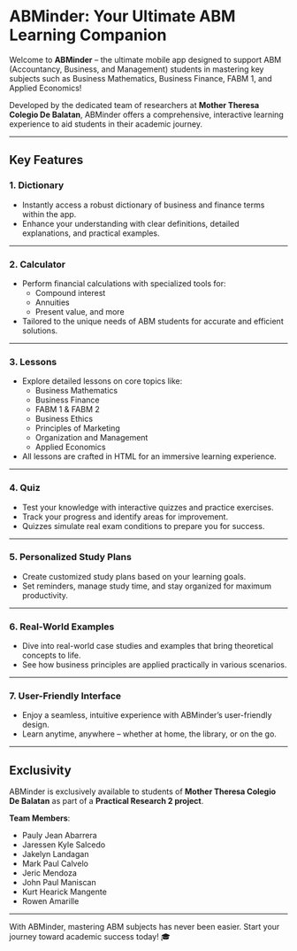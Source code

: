 
# **ABMinder: Your Ultimate ABM Learning Companion**

Welcome to **ABMinder** – the ultimate mobile app designed to support ABM (Accountancy, Business, and Management) students in mastering key subjects such as Business Mathematics, Business Finance, FABM 1, and Applied Economics!

Developed by the dedicated team of researchers at **Mother Theresa Colegio De Balatan**, ABMinder offers a comprehensive, interactive learning experience to aid students in their academic journey.

---

## **Key Features**

### **1. Dictionary**
- Instantly access a robust dictionary of business and finance terms within the app.  
- Enhance your understanding with clear definitions, detailed explanations, and practical examples.

---

### **2. Calculator**
- Perform financial calculations with specialized tools for:
  - Compound interest  
  - Annuities  
  - Present value, and more  
- Tailored to the unique needs of ABM students for accurate and efficient solutions.

---

### **3. Lessons**
- Explore detailed lessons on core topics like:
  - Business Mathematics  
  - Business Finance  
  - FABM 1 & FABM 2  
  - Business Ethics  
  - Principles of Marketing  
  - Organization and Management  
  - Applied Economics  
- All lessons are crafted in HTML for an immersive learning experience.

---

### **4. Quiz**
- Test your knowledge with interactive quizzes and practice exercises.  
- Track your progress and identify areas for improvement.  
- Quizzes simulate real exam conditions to prepare you for success.

---

### **5. Personalized Study Plans**
- Create customized study plans based on your learning goals.  
- Set reminders, manage study time, and stay organized for maximum productivity.  

---

### **6. Real-World Examples**
- Dive into real-world case studies and examples that bring theoretical concepts to life.  
- See how business principles are applied practically in various scenarios.

---

### **7. User-Friendly Interface**
- Enjoy a seamless, intuitive experience with ABMinder’s user-friendly design.  
- Learn anytime, anywhere – whether at home, the library, or on the go.

---

## **Exclusivity**
ABMinder is exclusively available to students of **Mother Theresa Colegio De Balatan** as part of a **Practical Research 2 project**.

**Team Members**:  
- Pauly Jean Abarrera  
- Jaressen Kyle Salcedo  
- Jakelyn Landagan  
- Mark Paul Calvelo  
- Jeric Mendoza  
- John Paul Maniscan  
- Kurt Hearick Mangente  
- Rowen Amarille  

---

With ABMinder, mastering ABM subjects has never been easier. Start your journey toward academic success today! 🎓
